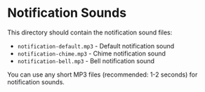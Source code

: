 # Notification Sounds

This directory should contain the notification sound files:

- `notification-default.mp3` - Default notification sound
- `notification-chime.mp3` - Chime notification sound
- `notification-bell.mp3` - Bell notification sound

You can use any short MP3 files (recommended: 1-2 seconds) for notification sounds.